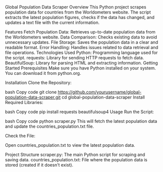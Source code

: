 Global Population Data Scraper
Overview
This Python project scrapes population data for countries from the Worldometers website. The script extracts the latest population figures, checks if the data has changed, and updates a text file with the current information.

Features
Fetch Population Data: Retrieves up-to-date population data from the Worldometers website.
Data Comparison: Checks existing data to avoid unnecessary updates.
File Storage: Saves the population data in a clear and readable format.
Error Handling: Handles issues related to data retrieval and file operations.
Technologies Used
Python: Programming language used for the script.
requests: Library for sending HTTP requests to fetch data.
BeautifulSoup: Library for parsing HTML and extracting information.
Getting Started
Prerequisites
Make sure you have Python installed on your system. You can download it from python.org.

Installation
Clone the Repository:

bash
Copy code
git clone https://github.com/yourusername/global-population-data-scraper.git
cd global-population-data-scraper
Install Required Libraries:

bash
Copy code
pip install requests beautifulsoup4
Usage
Run the Script:

bash
Copy code
python scraper.py
This will fetch the latest population data and update the countries_population.txt file.

Check the File:

Open countries_population.txt to view the latest population data.

Project Structure
scraper.py: The main Python script for scraping and saving data.
countries_population.txt: File where the population data is stored (created if it doesn't exist).
